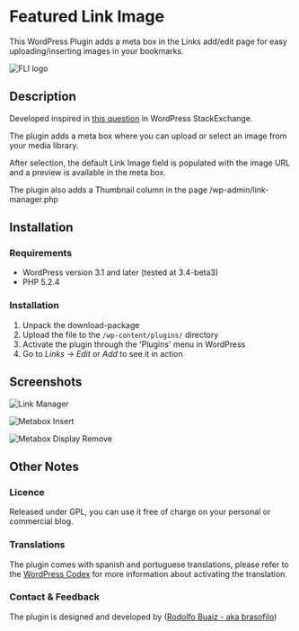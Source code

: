 # Featured Link Image
This WordPress Plugin adds a meta box in the Links add/edit page for easy uploading/inserting images in your bookmarks.

![FLI logo](https://github.com/brasofilo/featured-link-image/raw/master/metabox-sample.png)

## Description
Developed inspired in [this question](http://wordpress.stackexchange.com/questions/44902/uploading-images-for-links) in WordPress StackExchange.

The plugin adds a meta box where you can upload or select an image from your media library.

After selection, the default Link Image field is populated with the image URL and a preview is available in the meta box.

The plugin also adds a Thumbnail column in the page /wp-admin/link-manager.php

## Installation
### Requirements
* WordPress version 3.1 and later (tested at 3.4-beta3)
* PHP 5.2.4

### Installation
1. Unpack the download-package
1. Upload the file to the `/wp-content/plugins/` directory
1. Activate the plugin through the 'Plugins' menu in WordPress
1. Go to *Links* -> *Edit* or *Add* to see it in action


## Screenshots
![Link Manager](https://github.com/brasofilo/featured-link-image/raw/master/screenshot-1.png)

![Metabox Insert](https://github.com/brasofilo/featured-link-image/raw/master/screenshot-2.png)

![Metabox Display Remove](https://github.com/brasofilo/featured-link-image/raw/master/screenshot-3.png)


## Other Notes
### Licence
Released under GPL, you can use it free of charge on your personal or commercial blog. 

### Translations
The plugin comes with spanish and portuguese translations, please refer to the [WordPress Codex](http://codex.wordpress.org/Installing_WordPress_in_Your_Language "Installing WordPress in Your Language") for more information about activating the translation.

### Contact & Feedback
The plugin is designed and developed by ([Rodolfo Buaiz - aka brasofilo](http://rodbuaiz.com))